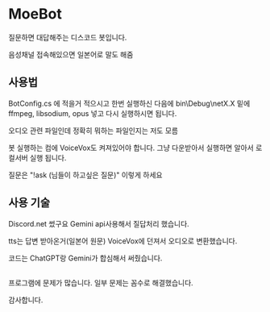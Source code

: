 # MoeBot
  질문하면 대답해주는 디스코드 봇입니다. 
    
  음성채널 접속해있으면 일본어로 말도 해줌
## 사용법 
  BotConfig.cs 에 적을거 적으시고 한번 실행하신 다음에 bin\Debug\netX.X 밑에 ffmpeg, libsodium, opus 넣고 다시 실행하시면 됩니다.
    
  오디오 관련 파일인데 정확히 뭐하는 파일인지는 저도 모름

  봇 실행하는 컴에 VoiceVox도 켜져있어야 합니다. 그냥 다운받아서 실행하면 알아서 로컬서버 실행 됩니다. 
    
  질문은 "!ask (님들이 하고싶은 질문)" 이렇게 하세요
  
## 사용 기술
  Discord.net 썼구요 Gemini api사용해서 질답처리 했습니다. 

  tts는 답변 받아온거(일본어 원문) VoiceVox에 던져서 오디오로 변환했습니다. 
    
  코드는 ChatGPT랑 Gemini가 합심해서 써줬습니다. 

## 
    
  프로그램에 문제가 많습니다. 일부 문제는 꼼수로 해결했습니다.
    
  감사합니다.
 
